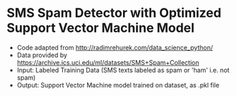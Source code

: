 # SMS Spam Detector with Optimized Support Vector Machine Model
- Code adapted from http://radimrehurek.com/data_science_python/
- Data provided by  https://archive.ics.uci.edu/ml/datasets/SMS+Spam+Collection
- Input:            Labeled Training Data (SMS texts labeled as spam or 'ham' i.e. not spam)
- Output:           Support Vector Machine model trained on dataset, as .pkl file
